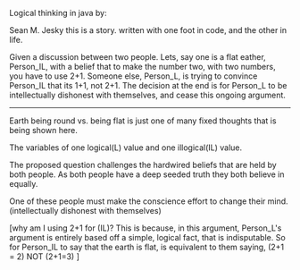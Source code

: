 Logical thinking in java by: 

Sean M. Jesky 
this is a story. written with one foot in code, and the other in life.
 

 

Given a discussion between two people. Lets, say one is a flat eather, Person_IL, with a belief that to make the number two, with two numbers, you have to use 2+1. Someone else, Person_L, is trying to convince Person_IL that its 1+1, not 2+1. The decision at the end is for Person_L to be intellectually dishonest with themselves, and cease this ongoing argument. 

-------------------------------------------------------------------------------------------------------------------------------------------------------------------------------------------------------------------------------------------------------- 

 

Earth being round vs. being flat is just one of many fixed thoughts that is being shown here. 

The variables of one logical(L) value and one illogical(IL) value. 

The proposed question challenges the hardwired beliefs that are held by both people. As both people have a deep seeded truth they both believe in equally.  

One of these people must make the conscience effort to change their mind.(intellectually dishonest with themselves) 

[why am I using 2+1 for (IL)? This is because, in this argument, Person_L's argument is entirely based off a simple, logical fact, that is indisputable. So for Person_IL to say that the earth is flat, is equivalent to them saying, (2+1 = 2) NOT (2+1=3) ] 
